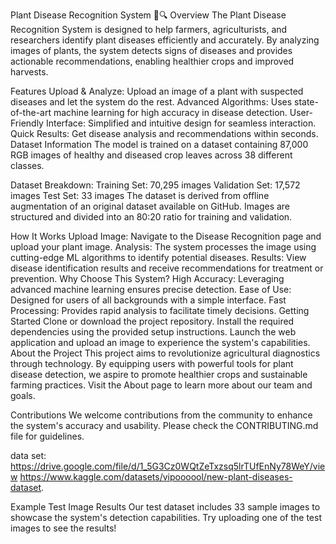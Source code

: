 
Plant Disease Recognition System 🌿🔍
Overview
The Plant Disease Recognition System is designed to help farmers, agriculturists, and researchers identify plant diseases efficiently and accurately. By analyzing images of plants, the system detects signs of diseases and provides actionable recommendations, enabling healthier crops and improved harvests.

Features
Upload & Analyze: Upload an image of a plant with suspected diseases and let the system do the rest.
Advanced Algorithms: Uses state-of-the-art machine learning for high accuracy in disease detection.
User-Friendly Interface: Simplified and intuitive design for seamless interaction.
Quick Results: Get disease analysis and recommendations within seconds.
Dataset Information
The model is trained on a dataset containing 87,000 RGB images of healthy and diseased crop leaves across 38 different classes.

Dataset Breakdown:
Training Set: 70,295 images
Validation Set: 17,572 images
Test Set: 33 images
The dataset is derived from offline augmentation of an original dataset available on GitHub. Images are structured and divided into an 80:20 ratio for training and validation.

How It Works
Upload Image: Navigate to the Disease Recognition page and upload your plant image.
Analysis: The system processes the image using cutting-edge ML algorithms to identify potential diseases.
Results: View disease identification results and receive recommendations for treatment or prevention.
Why Choose This System?
High Accuracy: Leveraging advanced machine learning ensures precise detection.
Ease of Use: Designed for users of all backgrounds with a simple interface.
Fast Processing: Provides rapid analysis to facilitate timely decisions.
Getting Started
Clone or download the project repository.
Install the required dependencies using the provided setup instructions.
Launch the web application and upload an image to experience the system's capabilities.
About the Project
This project aims to revolutionize agricultural diagnostics through technology. By equipping users with powerful tools for plant disease detection, we aspire to promote healthier crops and sustainable farming practices. Visit the About page to learn more about our team and goals.

Contributions
We welcome contributions from the community to enhance the system's accuracy and usability. Please check the CONTRIBUTING.md file for guidelines.

data set: https://drive.google.com/file/d/1_5G3Cz0WQtZeTxzsq5lrTUfEnNy78WeY/view 
https://www.kaggle.com/datasets/vipoooool/new-plant-diseases-dataset.

Example Test Image Results
Our test dataset includes 33 sample images to showcase the system's detection capabilities. Try uploading one of the test images to see the results!
